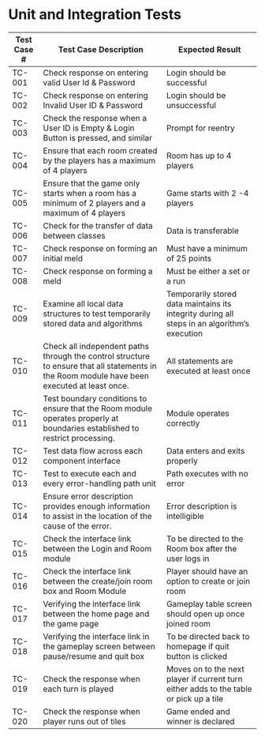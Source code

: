 ﻿# Unit and Integration Tests


Test Case #| Test Case Description | Expected Result
------------ | ------------- | -------------
TC-001 | Check response on entering valid User Id & Password |Login should be successful
TC-002 | Check response on entering Invalid User ID & Password | Login should be unsuccessful
TC-003 | Check the response when a User ID is Empty & Login Button is pressed, and similar |Prompt for reentry
TC-004 | Ensure that each room created by the players has a maximum of 4 players |  Room has up to 4 players
TC-005 | Ensure that the game only starts when a room has  a minimum of 2 players and a maximum of 4 players | Game starts with 2 -4 players
TC-006 | Check for the transfer of data between classes | Data is transferable 
TC-007| Check response on forming an initial meld | Must have a minimum of 25 points 
TC-008 | Check response on forming a meld | Must be either a set or a run  
TC-009 | Examine all local data structures to test temporarily stored data and algorithms | Temporarily stored data maintains its integrity during all steps in an algorithm’s execution
TC-010 | Check all independent paths through the control structure to ensure that all statements in the Room module have been executed at least once. | All statements are executed at least once 
TC-011 | Test boundary conditions to ensure that the Room module operates properly at boundaries established to restrict processing. | Module operates correctly
TC-012 | Test data flow across each component interface | Data enters and exits properly 
TC-013 | Test to execute each and every error-handling path unit | Path executes with no error 
TC-014 | Ensure error description provides enough information to assist in the location of the cause of the error. | Error description is intelligible
TC-015 | Check the interface link between the Login and Room module | To be directed to the Room box after the user logs in  
TC-016 | Check the interface link between the create/join room box and Room Module | Player should have an option to create or join room 
TC-017 | Verifying the interface link between the home page and the game page | Gameplay table screen should open up once joined room
TC-018 | Verifying the interface link in the gameplay screen between pause/resume and quit box | To be directed back to homepage if quit button is clicked
TC-019 | Check the response when each turn is played |Moves on to the next player if current turn either adds to the table or pick up a tile
TC-020 | Check the response when player runs out of tiles | Game ended and winner is declared
